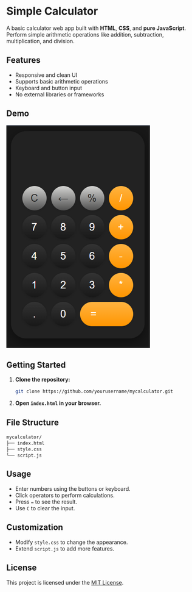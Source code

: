 # Simple Calculator

A basic calculator web app built with **HTML**, **CSS**, and **pure JavaScript**. Perform simple arithmetic operations like addition, subtraction, multiplication, and division.

## Features

- Responsive and clean UI
- Supports basic arithmetic operations
- Keyboard and button input
- No external libraries or frameworks

## Demo

![Calculator Screenshot](screenshot.png)

## Getting Started

1. **Clone the repository:**
    ```bash
    git clone https://github.com/yourusername/mycalculator.git
    ```
2. **Open `index.html` in your browser.**

## File Structure

```
mycalculator/
├── index.html
├── style.css
└── script.js
```

## Usage

- Enter numbers using the buttons or keyboard.
- Click operators to perform calculations.
- Press `=` to see the result.
- Use `C` to clear the input.

## Customization

- Modify `style.css` to change the appearance.
- Extend `script.js` to add more features.

## License

This project is licensed under the [MIT License](LICENSE).
